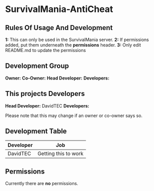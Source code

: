 # SurvivalMania-AntiCheat

## Rules Of Usage And Development
**1:** This can only be used in the SurvivalMania server.
**2:** If permissions added, put them underneath the **permissions** header.
**3:** Only edit README.md to update the permissions

## Development Group
**Owner:**
**Co-Owner:**
**Head Developer:**
**Developers:**

## This projects Developers
**Head Developer:** DavidTEC
**Developers:**

Please note that this may change if an owner or co-owner says so.

## Development Table
| Developer     | Job                  |
| ------------- |:--------------------:|
| DavidTEC      | Getting this to work |

## Permissions
Currently there are **no** permissions.
